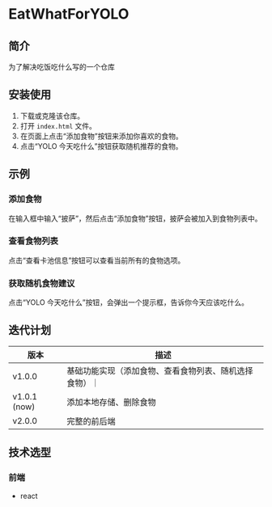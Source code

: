 # EatWhatForYOLO

## 简介
为了解决吃饭吃什么写的一个仓库

## 安装使用
1. 下载或克隆该仓库。
2. 打开 `index.html` 文件。
3. 在页面上点击“添加食物”按钮来添加你喜欢的食物。
4. 点击“YOLO 今天吃什么”按钮获取随机推荐的食物。

## 示例
### 添加食物
在输入框中输入“披萨”，然后点击“添加食物”按钮，披萨会被加入到食物列表中。

### 查看食物列表
点击“查看卡池信息”按钮可以查看当前所有的食物选项。

### 获取随机食物建议
点击“YOLO 今天吃什么”按钮，会弹出一个提示框，告诉你今天应该吃什么。

## 迭代计划
| 版本 | 描述 | 
| --- | --- | 
| v1.0.0 | 基础功能实现（添加食物、查看食物列表、随机选择食物）｜
| v1.0.1 (now) | 添加本地存储、删除食物 |
| v2.0.0 | 完整的前后端 | 

## 技术选型
### 前端
- react
